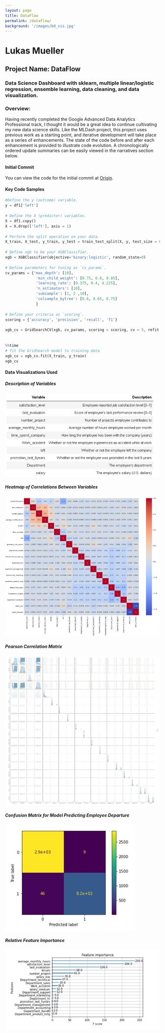 ```yaml
---
layout: page
title: DataFlow
permalink: /dataflow/
background: '/images/bd_vis.jpg'
---
```

# Lukas Mueller

## Project Name: DataFlow

### Data Science Dashboard with sklearn, multiple linear/logistic regression, ensemble learning, data cleaning, and data visualization.

### Overview:
Having recently completed the Google Advanced Data Analytics Professional track, I thought it would be a great idea to continue cultivating my new data science skills.
Like the MLDash project, this project uses previous work as a starting point, and iterative development will take place as a series of enhancements. The state of the code 
before and after each enhancement is provided to illustrate code evolution. A chronologically ordered update summaries can be easily viewed in the narratives section below.

#### Initial Commit
You can view the code for the initial commit at [Origin][1-origin].

#### Key Code Samples
```python
#Define the y (outcome) variable.
y = df1['left']

# Define the X (predictor) variables.
X = df1.copy()
X = X.drop(['left'], axis = 1)

# Perform the split operation on your data.
X_train, X_test, y_train, y_test = train_test_split(X, y, test_size = 0.25, random_state = 0)

# Define xgb to be your XGBClassifier.
xgb = XGBClassifier(objective='binary:logistic', random_state=0)

# Define parameters for tuning as `cv_params`.
cv_params = {'max_depth': [10],
              'min_child_weight': [0.75, 0.8, 0.85],
              'learning_rate': [0.375, 0.4, 4.225],
              'n_estimators': [10],
              'subsample': [1, 2 ,10],
              'colsample_bytree': [0.6, 0.65, 0.75]
              }

# Define your criteria as `scoring`.
scoring = {'accuracy', 'precision', 'recall', 'f1'}

xgb_cv = GridSearchCV(xgb, cv_params, scoring = scoring, cv = 5, refit = 'f1', n_jobs = -1, verbose=True)


%%time
# fit the GridSearch model to training data
xgb_cv = xgb_cv.fit(X_train, y_train)
xgb_cv
```
#### Data Visualizations Used
##### Description of Variables
![Description of Variables](/images/gada_variables.jpg "Description of Variables")
##### Heatmap of Correlations Between Variables
![Heatmap](/images/gada_heatmap.jpg "Heatmap of Correlations Between Variables")

##### Pearson Correlation Matrix
![Correlation Matrix](/images/gada_corr_matrix.jpg "Pearson Correlation Matrix")

##### Confusion Matrix for Model Predicting Employee Departure
![Confusion Matrix](/images/gada_conf_matrix.jpg "Confusion Matrix for prediction of employee leaving company")

##### Relative Feature Importance
![Feature Importance](/images/gada_feat_imp.jpg "Relative Feature Importance")


[1-origin]: https://github.com/lumutek/lumutek.github.io/tree/main/DataFlow/1-Origin
